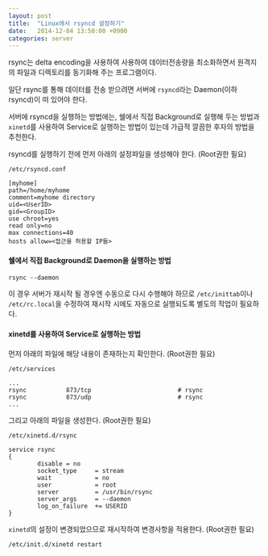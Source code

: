 ```yaml
---
layout: post
title:  "Linux에서 rsyncd 설정하기"
date:   2014-12-04 13:50:00 +0900
categories: server
---
```

rsync는 delta encoding을 사용하여 사용하여 데이터전송량을 최소화하면서 원격지의 파일과 디렉토리를 동기화해 주는 프로그램이다.

일단 rsync를 통해 데이터를 전송 받으려면 서버에 `rsyncd`라는 Daemon(이하 rsyncd)이 떠 있어야 한다.

서버에 rsyncd을 실행하는 방법에는, 쉘에서 직접 Background로 실행해 두는 방법과 `xinetd`를 사용하여 Service로 실행하는 방법이 있는데 가급적 깔끔한 후자의 방법을 추천한다.

rsyncd를 실행하기 전에 먼저 아래의 설정파일을 생성해야 한다. (Root권한 필요)

`/etc/rsyncd.conf`

```
[myhome]
path=/home/myhome
comment=myhome directory
uid=<UserID>
gid=<GroupID>
use chroot=yes
read only=no
max connections=40
hosts allow=<접근을 허용할 IP들>
```
 
#### 쉘에서 직접 Background로 Daemon을 실행하는 방법
```
rsync --daemon
```

이 경우 서버가 재시작 될 경우엔 수동으로 다시 수행해야 하므로 `/etc/inittab`이나 `/etc/rc.local`을 수정하여 재시작 시에도 자동으로 실행되도록 별도의 작업이 필요하다.

#### xinetd를 사용하여 Service로 실행하는 방법

먼저 아래의 파일에 해당 내용이 존재하는지 확인한다. (Root권한 필요)

`/etc/services`

```
...
rsync           873/tcp                        # rsync
rsync           873/udp                        # rsync
...
```


그리고 아래의 파일을 생성한다. (Root권한 필요)

`/etc/xinetd.d/rsync`

```
service rsync
{
        disable = no
        socket_type     = stream
        wait            = no
        user            = root
        server          = /usr/bin/rsync
        server_args     = --daemon
        log_on_failure  += USERID
}
```

`xinetd`의 설정이 변경되었으므로 재시작하여 변경사항을 적용한다. (Root권한 필요)

```
/etc/init.d/xinetd restart
```
